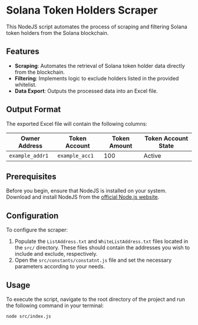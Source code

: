 # Solana Token Holders Scraper

This NodeJS script automates the process of scraping and filtering Solana token holders from the Solana blockchain.

## Features

- **Scraping**: Automates the retrieval of Solana token holder data directly from the blockchain.
- **Filtering**: Implements logic to exclude holders listed in the provided whitelist.
- **Data Export**: Outputs the processed data into an Excel file.

## Output Format

The exported Excel file will contain the following columns:

| Owner Address   | Token Account  | Token Amount | Token Account State |
| --------------- | -------------- | ------------ | ------------------- |
| `example_addr1` | `example_acc1` | 100          | Active              |

## Prerequisites

Before you begin, ensure that NodeJS is installed on your system. Download and install NodeJS from the [official Node.js website](https://nodejs.org/).

## Configuration

To configure the scraper:

1. Populate the `ListAddress.txt` and `WhiteListAddress.txt` files located in the `src/` directory. These files should contain the addresses you wish to include and exclude, respectively.
2. Open the `src/constants/constatnt.js` file and set the necessary parameters according to your needs.

## Usage

To execute the script, navigate to the root directory of the project and run the following command in your terminal:

```bash
node src/index.js
```
